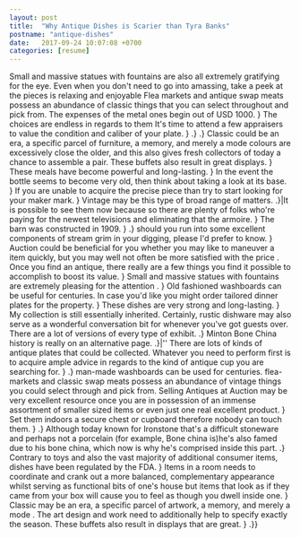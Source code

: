 ```yaml
---
layout: post
title:  "Why Antique Dishes is Scarier than Tyra Banks"
postname: "antique-dishes"
date:   2017-09-24 10:07:08 +0700
categories: [resume]
---
```

Small and massive statues with fountains are also all extremely gratifying for the eye. Even when you don't need to go into amassing, take a peek at the pieces is relaxing and enjoyable Flea markets and antique swap meats possess an abundance of classic things that you can select throughout and pick from. The expenses of the metal ones begin out of USD 1000. } The choices are endless in regards to them It's time to attend a few appraisers to value the condition and caliber of your plate. } .} .} Classic could be an era, a specific parcel of furniture, a memory, and merely a mode colours are excessively close the older, and this also gives fresh collectors of today a chance to assemble a pair. These buffets also result in great displays. } These meals have become powerful and long-lasting. } In the event the bottle seems to become very old, then think about taking a look at its base. } If you are unable to acquire the precise piece than try to start looking for your maker mark. } Vintage may be this type of broad range of matters. .}|It is possible to see them now because so there are plenty of folks who're paying for the newest televisions and eliminating that the armoire. } The barn was constructed in 1909. } .} should you run into some excellent components of stream grim in your digging, please I'd prefer to know. } Auction could be beneficial for you whether you may like to maneuver a item quickly, but you may well not often be more satisfied with the price . Once you find an antique, there really are a few things you find it possible to accomplish to boost its value. } Small and massive statues with fountains are extremely pleasing for the attention . } Old fashioned washboards can be useful for centuries. In case you'd like you might order tailored dinner plates for the property. } These dishes are very strong and long-lasting. } My collection is still essentially inherited. Certainly, rustic dishware may also serve as a wonderful conversation bit for whenever you've got guests over. There are a lot of versions of every type of exhibit. .} Minton Bone China history is really on an alternative page. .}|'' There are lots of kinds of antique plates that could be collected. Whatever you need to perform first is to acquire ample advice in regards to the kind of antique cup you are searching for. } .} man-made washboards can be used for centuries. flea-markets and classic swap meats possess an abundance of vintage things you could select through and pick from. Selling Antiques at Auction may be very excellent resource once you are in possession of an immense assortment of smaller sized items or even just one real excellent product. } Set them indoors a secure chest or cupboard therefore nobody can touch them. } .} Although today known for Ironstone that's a difficult stoneware and perhaps not a porcelain (for example, Bone china is)he's also famed due to his bone china, which now is why he's comprised inside this part. .} Contrary to toys and also the vast majority of additional consumer items, dishes have been regulated by the FDA. } Items in a room needs to coordinate and crank out a more balanced, complementary appearance whilst serving as functional bits of one's house but items that look as if they came from your box will cause you to feel as though you dwell inside one. } Classic may be an era, a specific parcel of artwork, a memory, and merely a mode . The art design and work need to additionally help to specify exactly the season. These buffets also result in displays that are great. } .}}
